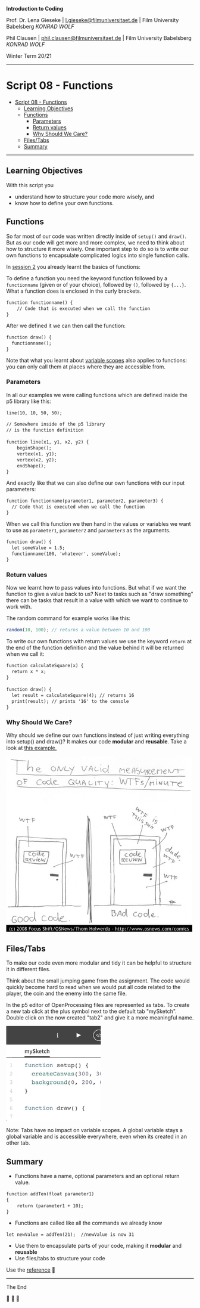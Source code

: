 **Introduction to Coding**

Prof. Dr. Lena Gieseke | l.gieseke@filmuniversitaet.de | Film University Babelsberg *KONRAD WOLF*

Phil Clausen | phil.clausen@filmuniversitaet.de | Film University Babelsberg *KONRAD WOLF*

Winter Term 20/21

---

# Script 08 - Functions

- [Script 08 - Functions](#script-08---functions)
  - [Learning Objectives](#learning-objectives)
  - [Functions](#functions)
    - [Parameters](#parameters)
    - [Return values](#return-values)
    - [Why Should We Care?](#why-should-we-care)
  - [Files/Tabs](#filestabs)
  - [Summary](#summary)

---


## Learning Objectives

With this script you

* understand how to structure your code more wisely, and
* know how to define your own functions.


## Functions

So far most of our code was written directly inside of `setup()` and `draw()`. But as our code will get more and more complex, we need to think about how to structure it more wisely. One important step to do so is to write our own functions to encapsulate complicated logics into single function calls.

In [session 2](https://github.com/ctechfilmuniversity/lecture_introduction_to_coding/blob/master/02_scripts/itc_ws2021_04_flow_script.md) you already learnt the basics of functions:

To define a function you need the keyword function followed by a `functionname` (given or of your choice), followed by `()`, followed by `{...}`. What a function does is enclosed in the curly brackets.

```
function functionname() {
    // Code that is executed when we call the function
}
```

After we defined it we can then call the function:

```
function draw() {
  functionname();
}
```

Note that what you learnt about [variable scopes](https://github.com/ctechfilmuniversity/lecture_introduction_to_coding/blob/master/02_scripts/itc_ws2021_05_variables_script.md#variable-scope) also applies to functions: you can only call them at places where they are accessible from.


### Parameters

In all our examples we were calling functions which are defined inside the p5 library like this:

```
line(10, 10, 50, 50);
```

```
// Somewhere inside of the p5 library
// is the function definition 

function line(x1, y1, x2, y2) {
    beginShape();
    vertex(x1, y1);
    vertex(x2, y2);
    endShape();
}
```

And exactly like that we can also define our own functions with our input parameters:

```
function functionname(parameter1, parameter2, parameter3) {
  // Code that is executed when we call the function
}
```

When we call this function we then hand in the values or variables we want to use as `parameter1`, `parameter2` and `parameter3` as the arguments.

```
function draw() {
  let someValue = 1.5;
  functionname(100, 'whatever', someValue);
}
```

### Return values

Now we learnt how to pass values into functions. But what if we want the function to give a value back to us? Next to tasks such as "draw something" there can be tasks that result in a value with which we want to continue to work with.

The random command for example works like this:

```javascript
random(10, 100); // returns a value between 10 and 100
```

To write our own functions with return values we use the keyword `return` at the end of the function definition and the value behind it will be returned when we call it:

```
function calculateSquare(x) {
  return x * x;
}

function draw() {
  let result = calculateSquare(4); // returns 16
  print(result); // prints '16' to the console
}
```

### Why Should We Care?

Why should we define our own functions instead of just writing everything into setup() and draw()? It makes our code **modular** and **reusable**. Take a look at [this example.](https://www.openprocessing.org/sketch/1042127)

![wtfm](img/08/wtfm.jpg)



## Files/Tabs

To make our code even more modular and tidy it can be helpful to structure it in different files.

Think about the small jumping game from the assignment. The code would quickly become hard to read when we would put all code related to the player, the coin and the enemy into the same file.

In the p5 editor of OpenProcessing files are represented as tabs. To create a new tab click at the plus symbol next to the default tab "mySketch". Double click on the now created "tab2" and give it a more meaningful name.

![new_tab](img/08/new_tab.gif)

Note: Tabs have no impact on variable scopes. A global variable stays a global variable and is accessible everywhere, even when its created in an other tab.


## Summary

- Functions have a name, optional parameters and an optional return value.

```
function addTen(float parameter1) 
{
	return (parameter1 + 10);
}
```

- Functions are called like all the commands we already know

```
let newValue = addTen(21);  //newValue is now 31
```

- Use them to encapsulate parts of your code, making it **modular** and **reusable**
- Use files/tabs to structure your code


Use the [reference](https://p5js.org/reference/) 🚒

---

The End

🌼 🌺 🌸